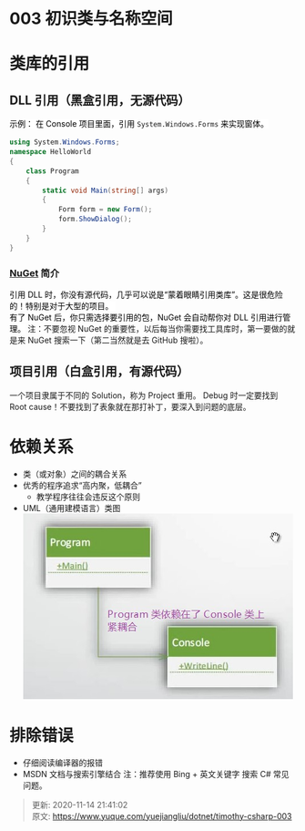 # 003 初识类与名称空间

# 类库的引用

## DLL 引用（黑盒引用，无源代码）

<font style="color:#000000;background-color:#FFFFFF;">示例： </font><font style="color:#000000;background-color:#FFFFFF;">在 Console 项目里面，引用 </font>`System.Windows.Forms`<font style="color:#000000;background-color:#FFFFFF;"> 来实现窗体。</font>

```csharp
using System.Windows.Forms;
namespace HelloWorld
{
    class Program
    {
        static void Main(string[] args)
        {
            Form form = new Form();
            form.ShowDialog();
        }
    }
}
```

### [NuGet](https://www.nuget.org/) 简介

<font style="color:#000000;background-color:#FFFFFF;">引用 DLL 时，你没有源代码，几乎可以说是“蒙着眼睛引用类库”。这是很危险的！特别是对于大型的项目。 </font>  
<font style="color:#000000;background-color:#FFFFFF;">有了 NuGet 后，你只需选择要引用的包，NuGet 会自动帮你对 DLL 引用进行管理。</font>
注：不要忽视 NuGet 的重要性，以后每当你需要找工具库时，第一要做的就是来 NuGet 搜索一下（第二当然就是去 GitHub 搜啦）。

## 项目引用（白盒引用，有源代码）

一个项目隶属于不同的 Solution，称为 Project 重用。
Debug 时一定要找到 Root cause！不要找到了表象就在那打补丁，要深入到问题的底层。

# 依赖关系

+ 类（或对象）之间的耦合关系
+ 优秀的程序追求“高内聚，低耦合”
  - 教学程序往往会违反这个原则
+ UML（通用建模语言）类图
  ![1541852953646-fa634475-2639-44bd-a96e-54b3b1885474.png](./assets/003初识类与名称空间/1541852953646-fa634475-2639-44bd-a96e-54b3b1885474-353296.png)


# 排除错误

+ 仔细阅读编译器的报错
+ MSDN 文档与搜索引擎结合
  注：推荐使用 Bing + 英文关键字 搜索 C# 常见问题。

> 更新: 2020-11-14 21:41:02  
> 原文: <https://www.yuque.com/yuejiangliu/dotnet/timothy-csharp-003>